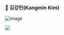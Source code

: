 ### 🙂 김강민(Kangmin Kim)



![image](https://github.com/amazon7737/amazon7737/assets/76634341/53dad7ff-a95c-496d-bb73-40ce0cc00857)

<img src = "https://github.com/amazon7737/amazon7737/assets/76634341/53dad7ff-a95c-496d-bb73-40ce0cc00857" style = "margin: 0 auto;"/>
